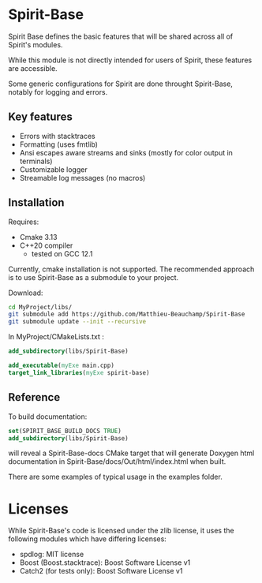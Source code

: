 # Spirit-Base
Spirit Base defines the basic features that will be shared across all of Spirit's 
modules.

While this module is not directly intended for users of Spirit,
these features are accessible.

Some generic configurations for Spirit are done throught Spirit-Base, 
notably for logging and errors.

## Key features

- Errors with stacktraces 
- Formatting (uses fmtlib)
- Ansi escapes aware streams and sinks (mostly for color output in terminals)
- Customizable logger
- Streamable log messages (no macros)

## Installation

Requires:
- Cmake 3.13
- C++20 compiler 
  - tested on GCC 12.1

Currently, cmake installation is not supported.
The recommended approach is to use Spirit-Base as a submodule to your project.

Download:
```sh
cd MyProject/libs/
git submodule add https://github.com/Matthieu-Beauchamp/Spirit-Base
git submodule update --init --recursive
```

In MyProject/CMakeLists.txt :
```cmake
add_subdirectory(libs/Spirit-Base)

add_executable(myExe main.cpp)
target_link_libraries(myExe spirit-base)
```

## Reference
To build documentation: 
```cmake
set(SPIRIT_BASE_BUILD_DOCS TRUE)
add_subdirectory(libs/Spirit-Base)
```
will reveal a Spirit-Base-docs CMake target
that will generate Doxygen html documentation in Spirit-Base/docs/Out/html/index.html
when built.

There are some examples of typical usage in the examples folder.

# Licenses
While Spirit-Base's code is licensed under the zlib license, it uses the following
modules which have differing licenses:

- spdlog: MIT license
- Boost (Boost.stacktrace): Boost Software License v1
- Catch2 (for tests only): Boost Software License v1
